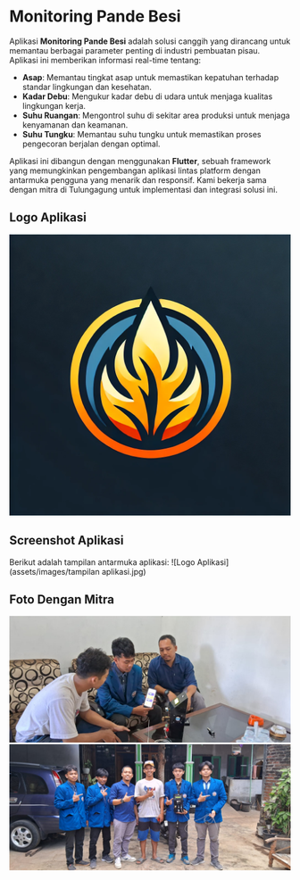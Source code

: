 # Monitoring Pande Besi

Aplikasi **Monitoring Pande Besi** adalah solusi canggih yang dirancang untuk memantau berbagai parameter penting di industri pembuatan pisau. Aplikasi ini memberikan informasi real-time tentang:

- **Asap**: Memantau tingkat asap untuk memastikan kepatuhan terhadap standar lingkungan dan kesehatan.
- **Kadar Debu**: Mengukur kadar debu di udara untuk menjaga kualitas lingkungan kerja.
- **Suhu Ruangan**: Mengontrol suhu di sekitar area produksi untuk menjaga kenyamanan dan keamanan.
- **Suhu Tungku**: Memantau suhu tungku untuk memastikan proses pengecoran berjalan dengan optimal.

Aplikasi ini dibangun dengan menggunakan **Flutter**, sebuah framework yang memungkinkan pengembangan aplikasi lintas platform dengan antarmuka pengguna yang menarik dan responsif. Kami bekerja sama dengan mitra di Tulungagung untuk implementasi dan integrasi solusi ini.

## Logo Aplikasi
![Logo Aplikasi](assets/images/3.png)

## Screenshot Aplikasi

Berikut adalah tampilan antarmuka aplikasi:
![Logo Aplikasi](assets/images/tampilan aplikasi.jpg)

## Foto Dengan Mitra
![Foto Mitra 1](assets/images/mitra1.jpg)
![Foto Mitra 2](assets/images/mitra2.jpg)
